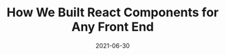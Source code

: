 ---
date: 2021-06-30
permalink: false
publisher: trycourier
tags:
  - react
  - components
target_url: https://www.courier.com/blog/how-we-built-react-components-for-any-front-end
title: How We Built React Components for Any Front End
---
